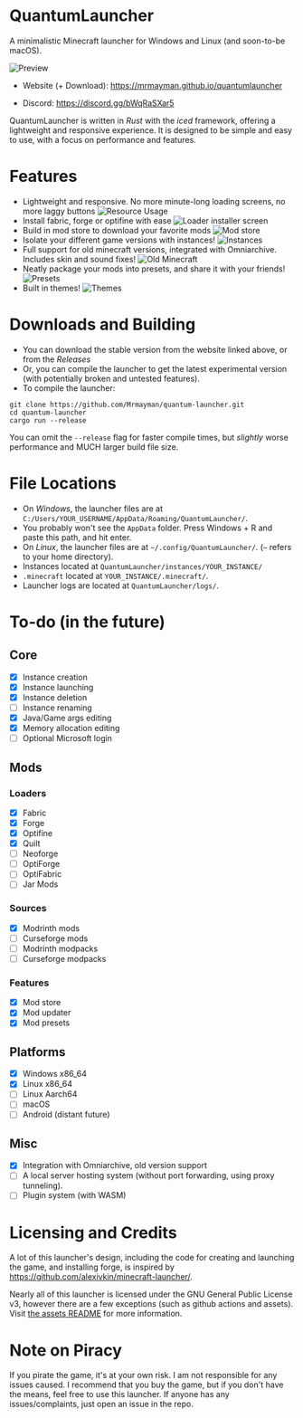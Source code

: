# QuantumLauncher
A minimalistic Minecraft launcher for Windows and Linux (and soon-to-be macOS).

![Preview](quantum_launcher.png)

- Website (+ Download): https://mrmayman.github.io/quantumlauncher

- Discord: https://discord.gg/bWqRaSXar5

QuantumLauncher is written in *Rust* with the *iced* framework,
offering a lightweight and responsive experience.
It is designed to be simple and easy to use, with a focus on performance and features.

# Features
- Lightweight and responsive. No more minute-long loading screens, no more laggy buttons
![Resource Usage](assets/screenshots/lightweight.png)
- Install fabric, forge or optifine with ease
![Loader installer screen](assets/screenshots/install_loader.png)
- Build in mod store to download your favorite mods
![Mod store](assets/screenshots/mod_store.png)
- Isolate your different game versions with instances!
![Instances](assets/screenshots/new.png)
- Full support for old minecraft versions, integrated with Omniarchive. Includes skin and sound fixes!
![Old Minecraft](assets/screenshots/old_mc.png)
- Neatly package your mods into presets, and share it with your friends!
![Presets](assets/screenshots/presets.png)
- Built in themes!
![Themes](assets/screenshots/themes.png)

# Downloads and Building
- You can download the stable version from the website linked above, or from the *Releases*
- Or, you can compile the launcher to get the latest experimental version (with potentially broken and untested features).
- To compile the launcher:
```
git clone https://github.com/Mrmayman/quantum-launcher.git
cd quantum-launcher
cargo run --release
```
You can omit the `--release` flag for faster compile times, but *slightly* worse performance and MUCH larger build file size.

# File Locations
- On *Windows*, the launcher files are at `C:/Users/YOUR_USERNAME/AppData/Roaming/QuantumLauncher/`.
- You probably won't see the `AppData` folder. Press Windows + R and paste this path, and hit enter.
- On *Linux*, the launcher files are at `~/.config/QuantumLauncher/`. (`~` refers to your home directory).
- Instances located at `QuantumLauncher/instances/YOUR_INSTANCE/`
- `.minecraft` located at `YOUR_INSTANCE/.minecraft/`.
- Launcher logs are located at `QuantumLauncher/logs/`.

# To-do (in the future)
## Core
- [x] Instance creation
- [x] Instance launching
- [x] Instance deletion
- [ ] Instance renaming
- [x] Java/Game args editing
- [x] Memory allocation editing
- [ ] Optional Microsoft login
## Mods
### Loaders
- [x] Fabric
- [x] Forge
- [x] Optifine
- [x] Quilt
- [ ] Neoforge
- [ ] OptiForge
- [ ] OptiFabric
- [ ] Jar Mods
### Sources
- [x] Modrinth mods
- [ ] Curseforge mods
- [ ] Modrinth modpacks
- [ ] Curseforge modpacks
### Features
- [x] Mod store
- [x] Mod updater
- [x] Mod presets
## Platforms
- [x] Windows x86_64
- [x] Linux x86_64
- [ ] Linux Aarch64
- [ ] macOS
- [ ] Android (distant future)
## Misc
- [x] Integration with Omniarchive, old version support
- [ ] A local server hosting system (without port forwarding, using proxy tunneling).
- [ ] Plugin system (with WASM)

# Licensing and Credits
A lot of this launcher's design, including the code for creating and launching the game, and installing forge, is inspired by https://github.com/alexivkin/minecraft-launcher/.

Nearly all of this launcher is licensed under the GNU General Public License v3,
however there are a few exceptions (such as github actions and assets).
Visit [the assets README](assets/README.md) for more information.

# Note on Piracy
If you pirate the game, it's at your own risk. I am not responsible for any issues caused.
I recommend that you buy the game, but if you don't have the means, feel free to use this launcher.
If anyone has any issues/complaints, just open an issue in the repo.
